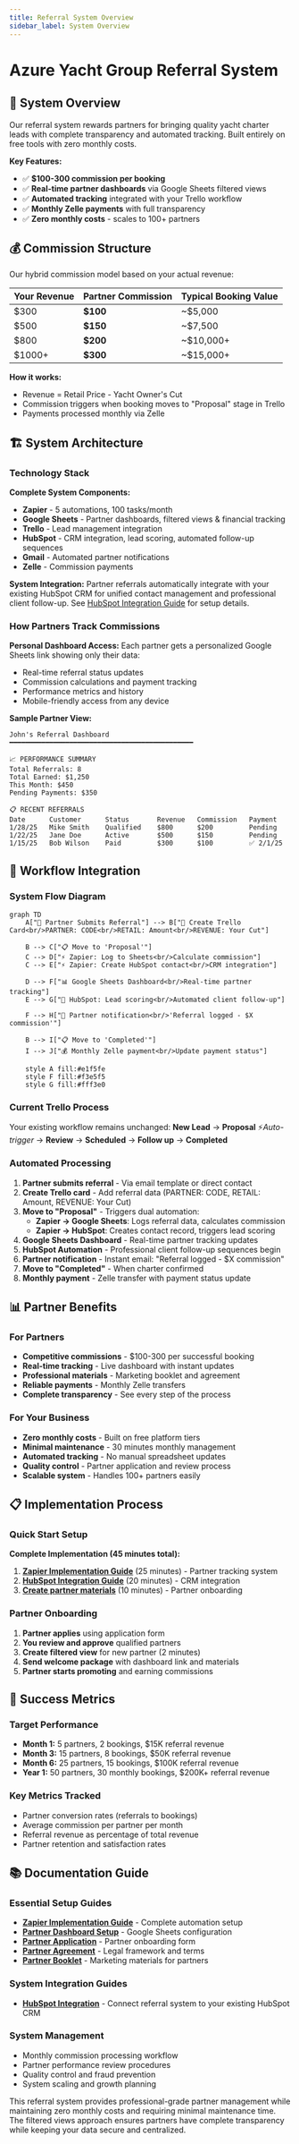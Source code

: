 ```yaml
---
title: Referral System Overview
sidebar_label: System Overview
---
```


# Azure Yacht Group Referral System

## 🎯 System Overview

Our referral system rewards partners for bringing quality yacht charter leads with complete transparency and automated tracking. Built entirely on free tools with zero monthly costs.

**Key Features:**
- ✅ **$100-300 commission per booking**
- ✅ **Real-time partner dashboards** via Google Sheets filtered views
- ✅ **Automated tracking** integrated with your Trello workflow
- ✅ **Monthly Zelle payments** with full transparency
- ✅ **Zero monthly costs** - scales to 100+ partners

## 💰 Commission Structure

Our hybrid commission model based on your actual revenue:

| Your Revenue | Partner Commission | Typical Booking Value |
|-------------|-------------------|----------------------|
| $300 | **$100** | ~$5,000 |
| $500 | **$150** | ~$7,500 |
| $800 | **$200** | ~$10,000+ |
| $1000+ | **$300** | ~$15,000+ |

**How it works:**
- Revenue = Retail Price - Yacht Owner's Cut
- Commission triggers when booking moves to "Proposal" stage in Trello
- Payments processed monthly via Zelle

## 🏗️ System Architecture

### Technology Stack

**Complete System Components:**
- **Zapier** - 5 automations, 100 tasks/month
- **Google Sheets** - Partner dashboards, filtered views & financial tracking
- **Trello** - Lead management integration
- **HubSpot** - CRM integration, lead scoring, automated follow-up sequences
- **Gmail** - Automated partner notifications
- **Zelle** - Commission payments

**System Integration:**
Partner referrals automatically integrate with your existing HubSpot CRM for unified contact management and professional client follow-up. See [HubSpot Integration Guide](/docs/integration/hubspot-referral-integration) for setup details.

### How Partners Track Commissions

**Personal Dashboard Access:**
Each partner gets a personalized Google Sheets link showing only their data:
- Real-time referral status updates
- Commission calculations and payment tracking
- Performance metrics and history
- Mobile-friendly access from any device

**Sample Partner View:**
```
John's Referral Dashboard
━━━━━━━━━━━━━━━━━━━━━━━━━━━━━━━━━━━━━━━━━━━━━━

📈 PERFORMANCE SUMMARY
Total Referrals: 8
Total Earned: $1,250
This Month: $450
Pending Payments: $350

📋 RECENT REFERRALS
Date      Customer      Status       Revenue   Commission   Payment
1/28/25   Mike Smith    Qualified    $800      $200         Pending
1/22/25   Jane Doe      Active       $500      $150         Pending  
1/15/25   Bob Wilson    Paid         $300      $100         ✅ 2/1/25
```

## 🔄 Workflow Integration

### System Flow Diagram

```mermaid
graph TD
    A["🎯 Partner Submits Referral"] --> B["📝 Create Trello Card<br/>PARTNER: CODE<br/>RETAIL: Amount<br/>REVENUE: Your Cut"]
    
    B --> C["📋 Move to 'Proposal'"]
    C --> D["⚡ Zapier: Log to Sheets<br/>Calculate commission"]
    C --> E["⚡ Zapier: Create HubSpot contact<br/>CRM integration"]
    
    D --> F["📊 Google Sheets Dashboard<br/>Real-time partner tracking"]
    E --> G["🤖 HubSpot: Lead scoring<br/>Automated client follow-up"]
    
    F --> H["📧 Partner notification<br/>'Referral logged - $X commission'"]
    
    B --> I["📋 Move to 'Completed'"]
    I --> J["💰 Monthly Zelle payment<br/>Update payment status"]
    
    style A fill:#e1f5fe
    style F fill:#f3e5f5
    style G fill:#fff3e0
```

### Current Trello Process
Your existing workflow remains unchanged:
**New Lead** → **Proposal** ⚡*Auto-trigger* → **Review** → **Scheduled** → **Follow up** → **Completed**

### Automated Processing
1. **Partner submits referral** - Via email template or direct contact
2. **Create Trello card** - Add referral data (PARTNER: CODE, RETAIL: Amount, REVENUE: Your Cut)
3. **Move to "Proposal"** - Triggers dual automation:
   - **Zapier → Google Sheets**: Logs referral data, calculates commission
   - **Zapier → HubSpot**: Creates contact record, triggers lead scoring
4. **Google Sheets Dashboard** - Real-time partner tracking updates
5. **HubSpot Automation** - Professional client follow-up sequences begin
6. **Partner notification** - Instant email: "Referral logged - $X commission"
7. **Move to "Completed"** - When charter confirmed
8. **Monthly payment** - Zelle transfer with payment status update

## 📊 Partner Benefits

### For Partners
- **Competitive commissions** - $100-300 per successful booking
- **Real-time tracking** - Live dashboard with instant updates
- **Professional materials** - Marketing booklet and agreement
- **Reliable payments** - Monthly Zelle transfers
- **Complete transparency** - See every step of the process

### For Your Business
- **Zero monthly costs** - Built on free platform tiers
- **Minimal maintenance** - 30 minutes monthly management
- **Automated tracking** - No manual spreadsheet updates
- **Quality control** - Partner application and review process
- **Scalable system** - Handles 100+ partners easily

## 📋 Implementation Process

### Quick Start Setup

**Complete Implementation (45 minutes total):**
1. **[Zapier Implementation Guide](/docs/integration/zapier-implementation-guide)** (25 minutes) - Partner tracking system
2. **[HubSpot Integration Guide](/docs/integration/hubspot-referral-integration)** (20 minutes) - CRM integration
3. **[Create partner materials](/docs/integration/partner-application)** (10 minutes) - Partner onboarding

### Partner Onboarding
1. **Partner applies** using application form
2. **You review and approve** qualified partners
3. **Create filtered view** for new partner (2 minutes)
4. **Send welcome package** with dashboard link and materials
5. **Partner starts promoting** and earning commissions

## 🎯 Success Metrics

### Target Performance
- **Month 1:** 5 partners, 2 bookings, $15K referral revenue
- **Month 3:** 15 partners, 8 bookings, $50K referral revenue
- **Month 6:** 25 partners, 15 bookings, $100K referral revenue
- **Year 1:** 50 partners, 30 monthly bookings, $200K+ referral revenue

### Key Metrics Tracked
- Partner conversion rates (referrals to bookings)
- Average commission per partner per month
- Referral revenue as percentage of total revenue
- Partner retention and satisfaction rates

## 📚 Documentation Guide

### Essential Setup Guides
- **[Zapier Implementation Guide](/docs/integration/zapier-implementation-guide)** - Complete automation setup
- **[Partner Dashboard Setup](/docs/integration/google-sheets-filtered-views-setup)** - Google Sheets configuration
- **[Partner Application](/docs/integration/partner-application)** - Partner onboarding form
- **[Partner Agreement](/docs/integration/partner-agreement)** - Legal framework and terms
- **[Partner Booklet](/docs/integration/partner-booklet)** - Marketing materials for partners

### System Integration Guides
- **[HubSpot Integration](/docs/integration/hubspot-referral-integration)** - Connect referral system to your existing HubSpot CRM

### System Management
- Monthly commission processing workflow
- Partner performance review procedures
- Quality control and fraud prevention
- System scaling and growth planning

This referral system provides professional-grade partner management while maintaining zero monthly costs and requiring minimal maintenance time. The filtered views approach ensures partners have complete transparency while keeping your data secure and centralized. 